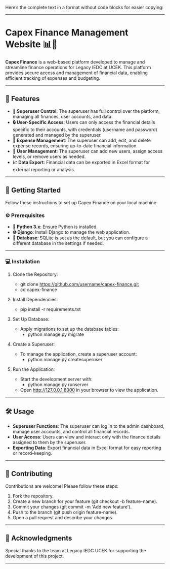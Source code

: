Here’s the complete text in a format without code blocks for easier copying:

---

# Capex Finance Management Website 📊💼

**Capex Finance** is a web-based platform developed to manage and streamline finance operations for Legacy IEDC at UCEK. This platform provides secure access and management of financial data, enabling efficient tracking of expenses and budgeting.

---

## 🌟 Features

- **👤 Superuser Control**: The superuser has full control over the platform, managing all finances, user accounts, and data.
- **🔒 User-Specific Access**: Users can only access the financial details specific to their accounts, with credentials (username and password) generated and managed by the superuser.
- **💸 Expense Management**: The superuser can add, edit, and delete expense records, ensuring up-to-date financial information.
- **👥 User Management**: The superuser can add new users, assign access levels, or remove users as needed.
- **📈 Data Export**: Financial data can be exported in Excel format for external reporting or analysis.

---

## 🚀 Getting Started

Follow these instructions to set up Capex Finance on your local machine.

### ⚙️ Prerequisites

- **🐍 Python 3.x**: Ensure Python is installed.
- **🌐 Django**: Install Django to manage the web application.
- **💾 Database**: SQLite is set as the default, but you can configure a different database in the settings if needed.

---

### 💻 Installation

1. Clone the Repository:
   - git clone https://github.com/username/capex-finance.git
   - cd capex-finance

2. Install Dependencies:
   - pip install -r requirements.txt

3. Set Up Database:
   - Apply migrations to set up the database tables:
     - python manage.py migrate

4. Create a Superuser:
   - To manage the application, create a superuser account:
     - python manage.py createsuperuser

5. Run the Application:
   - Start the development server with:
     - python manage.py runserver
   - Open http://127.0.0.1:8000 in your browser to view the application.

---

## 🛠️ Usage

- **Superuser Functions**: The superuser can log in to the admin dashboard, manage user accounts, and control all financial records.
- **User Access**: Users can view and interact only with the finance details assigned to them by the superuser.
- **Exporting Data**: Export financial data in Excel format for easy reporting or record-keeping.

---

## 🤝 Contributing

Contributions are welcome! Please follow these steps:

1. Fork the repository.
2. Create a new branch for your feature (git checkout -b feature-name).
3. Commit your changes (git commit -m 'Add new feature').
4. Push to the branch (git push origin feature-name).
5. Open a pull request and describe your changes.

---


## 🙏 Acknowledgments

Special thanks to the team at Legacy IEDC UCEK for supporting the development of this project.

---


